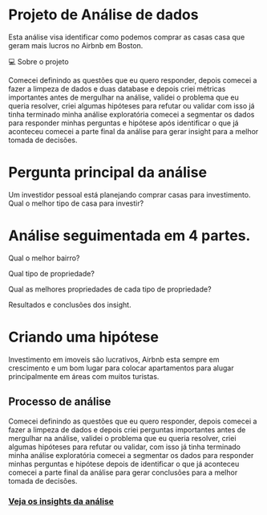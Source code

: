 #  Projeto de Análise de dados

Esta análise visa identificar como podemos comprar as casas casa que geram mais lucros no Airbnb em Boston.

💻 Sobre o projeto

Comecei definindo as questões que eu quero responder, depois comecei a fazer a limpeza de dados e duas database e depois criei métricas importantes antes de mergulhar na análise, validei o problema que eu queria resolver, criei algumas hipóteses para refutar ou validar com isso já tinha terminado minha análise exploratória comecei a segmentar os dados para responder minhas perguntas e hipótese após identificar o que já aconteceu comecei a parte final da análise para gerar insight para a melhor tomada de decisões.

# Pergunta principal da análise

Um investidor pessoal está planejando comprar casas para investimento. Qual o melhor tipo de casa para investir?

# Análise seguimentada em 4 partes.

Qual o melhor bairro?

Qual tipo de propriedade?

Qual as melhores propriedades de cada tipo de propriedade?

Resultados e conclusões dos insight.

# Criando uma hipótese

Investimento em imoveis são lucrativos, Airbnb esta sempre em crescimento e um bom lugar para colocar apartamentos para alugar principalmente em áreas com muitos turistas.


## Processo de análise

Comecei definindo as questões que eu quero responder, depois comecei a fazer a limpeza de dados e depois criei perguntas importantes antes de mergulhar na análise, validei o problema que eu queria resolver, criei algumas hipóteses para refutar ou validar, com isso já tinha terminado minha análise exploratória comecei a segmentar os dados para responder minhas perguntas e hipótese depois de identificar o que já aconteceu comecei a parte final da análise para gerar conclusões para a melhor tomada de decisões.

### [Veja os insights da análise](https://1drv.ms/p/c/23e8fc38d480e785/EfEq9e4Pf2FJgzFSdxPG-80BxsgoQtyTQvTnvl8NuS0qqA?e=INbOMJ)
